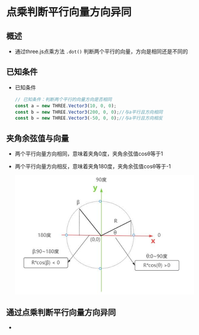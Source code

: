 # 点乘判断平行向量方向异同

## 概述

+ 通过three.js点乘方法 `.dot()` 判断两个平行的向量，方向是相同还是不同的

## 已知条件

+ 已知条件

  ```js
  // 已知条件：判断两个平行的向量方向是否相同
  const a = new THREE.Vector3(10, 0, 0);
  const b = new THREE.Vector3(200, 0, 0);//与a平行且方向相同
  const b = new THREE.Vector3(-50, 0, 0);//与a平行且方向相反
  ```

## 夹角余弦值与向量

+ 两个平行向量方向相同，意味着夹角0度，夹角余弦值cosθ等于1

+ 两个平行向量方向相反，意味着夹角180度，夹角余弦值cosθ等于-1

  ![180度三角函数余弦值规律](images/0~180度三角函数余弦值规律.jpg)

## 通过点乘判断平行向量方向异同

+








